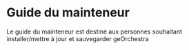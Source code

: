 

# Guide du mainteneur 

Le guide du mainteneur est destiné aux personnes souhaitant installer/mettre à jour et sauvegarder geOrchestra 

